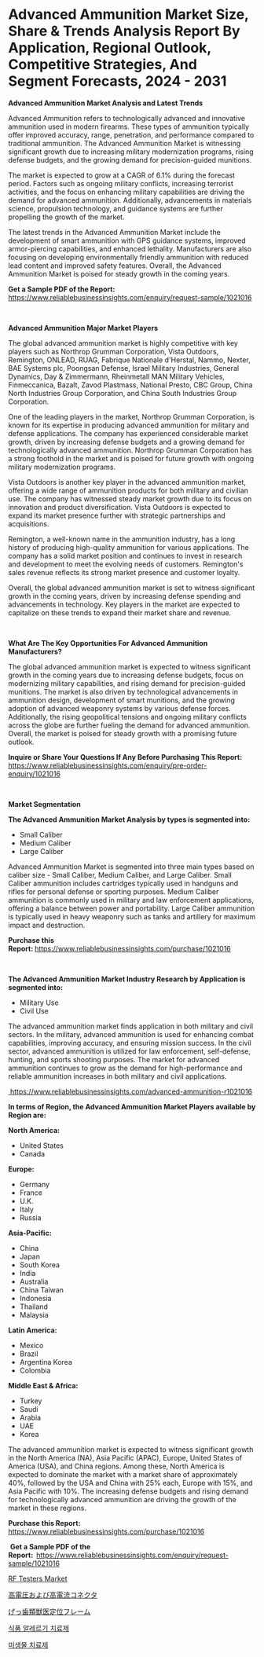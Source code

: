 <p><h1>Advanced Ammunition Market Size, Share & Trends Analysis Report By Application, Regional Outlook, Competitive Strategies, And Segment Forecasts, 2024 - 2031</h1></p><p><strong>Advanced Ammunition Market Analysis and Latest Trends</strong></p>
<p><p>Advanced Ammunition refers to technologically advanced and innovative ammunition used in modern firearms. These types of ammunition typically offer improved accuracy, range, penetration, and performance compared to traditional ammunition. The Advanced Ammunition Market is witnessing significant growth due to increasing military modernization programs, rising defense budgets, and the growing demand for precision-guided munitions.</p><p>The market is expected to grow at a CAGR of 6.1% during the forecast period. Factors such as ongoing military conflicts, increasing terrorist activities, and the focus on enhancing military capabilities are driving the demand for advanced ammunition. Additionally, advancements in materials science, propulsion technology, and guidance systems are further propelling the growth of the market.</p><p>The latest trends in the Advanced Ammunition Market include the development of smart ammunition with GPS guidance systems, improved armor-piercing capabilities, and enhanced lethality. Manufacturers are also focusing on developing environmentally friendly ammunition with reduced lead content and improved safety features. Overall, the Advanced Ammunition Market is poised for steady growth in the coming years.</p></p>
<p><strong>Get a Sample PDF of the Report:&nbsp;</strong> <a href="https://www.reliablebusinessinsights.com/enquiry/request-sample/1021016">https://www.reliablebusinessinsights.com/enquiry/request-sample/1021016</a></p>
<p>&nbsp;</p>
<p><strong>Advanced Ammunition Major Market Players</strong></p>
<p><p>The global advanced ammunition market is highly competitive with key players such as Northrop Grumman Corporation, Vista Outdoors, Remington, ONLEAD, RUAG, Fabrique Nationale d'Herstal, Nammo, Nexter, BAE Systems plc, Poongsan Defense, Israel Military Industries, General Dynamics, Day & Zimmermann, Rheinmetall MAN Military Vehicles, Finmeccanica, Bazalt, Zavod Plastmass, National Presto, CBC Group, China North Industries Group Corporation, and China South Industries Group Corporation.</p><p>One of the leading players in the market, Northrop Grumman Corporation, is known for its expertise in producing advanced ammunition for military and defense applications. The company has experienced considerable market growth, driven by increasing defense budgets and a growing demand for technologically advanced ammunition. Northrop Grumman Corporation has a strong foothold in the market and is poised for future growth with ongoing military modernization programs.</p><p>Vista Outdoors is another key player in the advanced ammunition market, offering a wide range of ammunition products for both military and civilian use. The company has witnessed steady market growth due to its focus on innovation and product diversification. Vista Outdoors is expected to expand its market presence further with strategic partnerships and acquisitions.</p><p>Remington, a well-known name in the ammunition industry, has a long history of producing high-quality ammunition for various applications. The company has a solid market position and continues to invest in research and development to meet the evolving needs of customers. Remington's sales revenue reflects its strong market presence and customer loyalty.</p><p>Overall, the global advanced ammunition market is set to witness significant growth in the coming years, driven by increasing defense spending and advancements in technology. Key players in the market are expected to capitalize on these trends to expand their market share and revenue.</p></p>
<p>&nbsp;</p>
<p><strong>What Are The Key Opportunities For Advanced Ammunition Manufacturers?</strong></p>
<p><p>The global advanced ammunition market is expected to witness significant growth in the coming years due to increasing defense budgets, focus on modernizing military capabilities, and rising demand for precision-guided munitions. The market is also driven by technological advancements in ammunition design, development of smart munitions, and the growing adoption of advanced weaponry systems by various defense forces. Additionally, the rising geopolitical tensions and ongoing military conflicts across the globe are further fueling the demand for advanced ammunition. Overall, the market is poised for steady growth with a promising future outlook.</p></p>
<p><strong>Inquire or Share Your Questions If Any Before Purchasing This Report:</strong> <a href="https://www.reliablebusinessinsights.com/enquiry/pre-order-enquiry/1021016">https://www.reliablebusinessinsights.com/enquiry/pre-order-enquiry/1021016</a></p>
<p>&nbsp;</p>
<p><strong>Market Segmentation</strong></p>
<p><strong>The Advanced Ammunition Market Analysis by types is segmented into:</strong></p>
<p><ul><li>Small Caliber</li><li>Medium Caliber</li><li>Large Caliber</li></ul></p>
<p><p>Advanced Ammunition Market is segmented into three main types based on caliber size - Small Caliber, Medium Caliber, and Large Caliber. Small Caliber ammunition includes cartridges typically used in handguns and rifles for personal defense or sporting purposes. Medium Caliber ammunition is commonly used in military and law enforcement applications, offering a balance between power and portability. Large Caliber ammunition is typically used in heavy weaponry such as tanks and artillery for maximum impact and destruction.</p></p>
<p><strong>Purchase this Report:&nbsp;</strong><a href="https://www.reliablebusinessinsights.com/purchase/1021016">https://www.reliablebusinessinsights.com/purchase/1021016</a></p>
<p>&nbsp;</p>
<p><strong>The Advanced Ammunition Market Industry Research by Application is segmented into:</strong></p>
<p><ul><li>Military Use</li><li>Civil Use</li></ul></p>
<p><p>The advanced ammunition market finds application in both military and civil sectors. In the military, advanced ammunition is used for enhancing combat capabilities, improving accuracy, and ensuring mission success. In the civil sector, advanced ammunition is utilized for law enforcement, self-defense, hunting, and sports shooting purposes. The market for advanced ammunition continues to grow as the demand for high-performance and reliable ammunition increases in both military and civil applications.</p></p>
<p><a href="https://www.reliablebusinessinsights.com/advanced-ammunition-r1021016">&nbsp;https://www.reliablebusinessinsights.com/advanced-ammunition-r1021016</a></p>
<p><strong>In terms of Region, the Advanced Ammunition Market Players available by Region are:</strong></p>
<p>
    <p> <strong> North America: </strong>
        <ul>
            <li>United States</li>
            <li>Canada</li>
        </ul>
        </p> 
    <p> <strong> Europe: </strong>
        <ul>
            <li>Germany</li>
            <li>France</li>
            <li>U.K.</li>
            <li>Italy</li>
            <li>Russia</li>
        </ul>
        </p> 
    <p> <strong> Asia-Pacific: </strong>
        <ul>
            <li>China</li>
            <li>Japan</li>
            <li>South Korea</li>
            <li>India</li>
            <li>Australia</li>
            <li>China Taiwan</li>
            <li>Indonesia</li>
            <li>Thailand</li>
            <li>Malaysia</li>
        </ul>
        </p> 
    <p> <strong> Latin America: </strong>
        <ul>
            <li>Mexico</li>
            <li>Brazil</li>
            <li>Argentina Korea</li>
            <li>Colombia</li>
        </ul>
        </p> 
    <p> <strong> Middle East & Africa: </strong>
        <ul>
            <li>Turkey</li>
            <li>Saudi</li>
            <li>Arabia</li>
            <li>UAE</li>
            <li>Korea</li>
        </ul>
    </p>
    </p>
<p><p>The advanced ammunition market is expected to witness significant growth in the North America (NA), Asia Pacific (APAC), Europe, United States of America (USA), and China regions. Among these, North America is expected to dominate the market with a market share of approximately 40%, followed by the USA and China with 25% each, Europe with 15%, and Asia Pacific with 10%. The increasing defense budgets and rising demand for technologically advanced ammunition are driving the growth of the market in these regions.</p></p>
<p><strong>Purchase this Report: </strong><a href="https://www.reliablebusinessinsights.com/purchase/1021016">https://www.reliablebusinessinsights.com/purchase/1021016</a></p>
<p>&nbsp;<strong>Get a Sample PDF of the Report:&nbsp;&nbsp;</strong><a href="https://www.reliablebusinessinsights.com/enquiry/request-sample/1021016">https://www.reliablebusinessinsights.com/enquiry/request-sample/1021016</a></p>
<p><strong></strong></p>
<p><p><a href="https://www.linkedin.com/pulse/rf-testers-market-report-reveals-latest-trends-growth-7czie">RF Testers Market</a></p><p><a href="https://github.com/one-cool-chick/Market-Research-Report-List-1/blob/main/205385387878.md">高電圧および高電流コネクタ</a></p><p><a href="https://github.com/luffiazaza/Market-Research-Report-List-1/blob/main/310803587877.md">げっ歯類獣医定位フレーム</a></p><p><a href="https://github.com/PhilToryphy7876567/Market-Research-Report-List-1/blob/main/456349580769.md">식품 알레르기 치료제</a></p><p><a href="https://github.com/solomonbode85/Market-Research-Report-List-1/blob/main/755128980770.md">미생물 치료제</a></p></p>